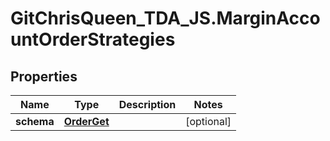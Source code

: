 # GitChrisQueen_TDA_JS.MarginAccountOrderStrategies

## Properties
Name | Type | Description | Notes
------------ | ------------- | ------------- | -------------
**schema** | [**OrderGet**](OrderGet.md) |  | [optional] 


